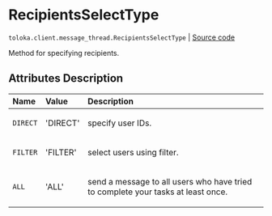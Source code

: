 # RecipientsSelectType
`toloka.client.message_thread.RecipientsSelectType` | [Source code](https://github.com/Toloka/toloka-kit/blob/v0.1.26/src/client/message_thread.py#L20)

Method for specifying recipients.

## Attributes Description

| Name | Value | Description |
| :------| :-----------| :----------| 
`DIRECT`|'DIRECT'|<p>specify user IDs.</p>
`FILTER`|'FILTER'|<p>select users using filter.</p>
`ALL`|'ALL'|<p>send a message to all users who have tried to complete your tasks at least once.</p>
